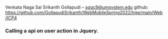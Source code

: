 Venkata Naga Sai Srikanth Gollapudi – sggc9@umsystem.edu
github: https://github.com/GollapudiSrikanth/WebMobileSpring2022/tree/main/Web/ICP4

### Calling a api on user action in Jquery.
